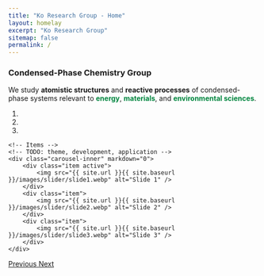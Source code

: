 ```yaml
---
title: "Ko Research Group - Home"
layout: homelay
excerpt: "Ko Research Group"
sitemap: false
permalink: /
---
```


### Condensed-Phase Chemistry Group

We study **atomistic structures** and **reactive processes** of condensed-phase systems relevant to <span style="color:#00853E;">**energy**</span>, <span style="color:#00853E;">**materials**</span>, and <span style="color:#00853E;">**environmental sciences**</span>.

<div markdown="0" id="carousel" class="carousel slide" data-ride="carousel" data-interval="4000" data-pause="hover" >
    <!-- Menu -->
    <ol class="carousel-indicators">
        <li data-target="#carousel" data-slide-to="0" class="active"></li>
        <li data-target="#carousel" data-slide-to="1"></li>
        <li data-target="#carousel" data-slide-to="2"></li>
    </ol>

    <!-- Items -->
    <!-- TODO: theme, development, application -->
    <div class="carousel-inner" markdown="0">
        <div class="item active">
            <img src="{{ site.url }}{{ site.baseurl }}/images/slider/slide1.webp" alt="Slide 1" />
        </div>
        <div class="item">
            <img src="{{ site.url }}{{ site.baseurl }}/images/slider/slide2.webp" alt="Slide 2" />
        </div>
        <div class="item">
            <img src="{{ site.url }}{{ site.baseurl }}/images/slider/slide3.webp" alt="Slide 3" />
        </div>
    </div>
  <a class="left carousel-control" href="#carousel" role="button" data-slide="prev">
    <span class="glyphicon glyphicon-chevron-left" aria-hidden="true"></span>
    <span class="sr-only">Previous</span>
  </a>
  <a class="right carousel-control" href="#carousel" role="button" data-slide="next">
    <span class="glyphicon glyphicon-chevron-right" aria-hidden="true"></span>
    <span class="sr-only">Next</span>
  </a>
</div>


